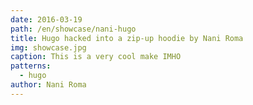 ```yaml
---
date: 2016-03-19
path: /en/showcase/nani-hugo
title: Hugo hacked into a zip-up hoodie by Nani Roma
img: showcase.jpg
caption: This is a very cool make IMHO
patterns:
  - hugo
author: Nani Roma
---
```


